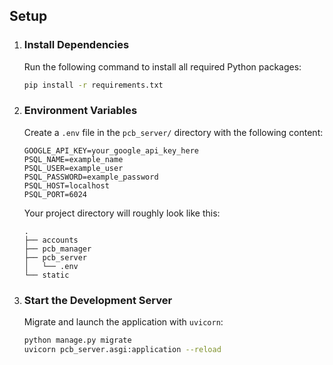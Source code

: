 ## Setup

1. ### Install Dependencies

   Run the following command to install all required Python packages:

   ```bash
   pip install -r requirements.txt
   ```

2. ### Environment Variables

   Create a `.env` file in the `pcb_server/` directory with the following content:

   ```env
   GOOGLE_API_KEY=your_google_api_key_here
   PSQL_NAME=example_name
   PSQL_USER=example_user
   PSQL_PASSWORD=example_password
   PSQL_HOST=localhost
   PSQL_PORT=6024
   ```

   Your project directory will roughly look like this:

   ```
   .
   ├── accounts
   ├── pcb_manager
   ├── pcb_server
   │   └── .env
   └── static
   ```

3. ### Start the Development Server

   Migrate and launch the application with `uvicorn`:

   ```bash
   python manage.py migrate
   uvicorn pcb_server.asgi:application --reload
   ```

